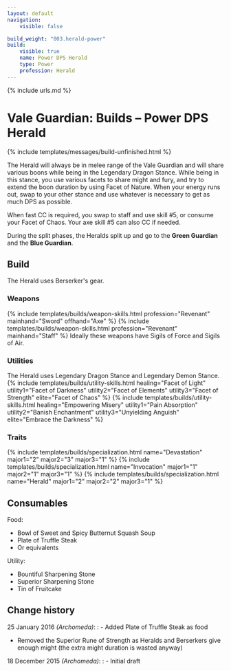 ```yaml
---
layout: default
navigation:
    visible: false

build_weight: "003.herald-power"
build:
    visible: true
    name: Power DPS Herald
    type: Power
    profession: Herald
---
```

{% include urls.md %}

# Vale Guardian: Builds &ndash; Power DPS Herald
{% include templates/messages/build-unfinished.html %}

The Herald will always be in melee range of the Vale Guardian and will share various boons while being in the Legendary Dragon Stance.
While being in this stance, you use various facets to share might and fury, and try to extend the boon duration by using Facet of Nature.
When your energy runs out, swap to your other stance and use whatever is necessary to get as much DPS as possible.

When fast CC is required, you swap to staff and use skill #5, or consume your Facet of Chaos.
Your axe skill #5 can also CC if needed.

During the split phases, the Heralds split up and go to the **Green Guardian** and the **Blue Guardian**.

## Build
The Herald uses Berserker's gear.

### Weapons
{% include templates/builds/weapon-skills.html profession="Revenant" mainhand="Sword" offhand="Axe" %}
{% include templates/builds/weapon-skills.html profession="Revenant" mainhand="Staff" %}
Ideally these weapons have Sigils of Force and Sigils of Air.

### Utilities
The Herald uses Legendary Dragon Stance and Legendary Demon Stance.
{% include templates/builds/utility-skills.html healing="Facet of Light" utility1="Facet of Darkness" utility2="Facet of Elements" utility3="Facet of Strength" elite="Facet of Chaos" %}
{% include templates/builds/utility-skills.html healing="Empowering Misery" utility1="Pain Absorption" utility2="Banish Enchantment" utility3="Unyielding Anguish" elite="Embrace the Darkness" %}

### Traits
{% include templates/builds/specialization.html name="Devastation" major1="2" major2="3" major3="1" %}
{% include templates/builds/specialization.html name="Invocation" major1="1" major2="1" major3="1" %}
{% include templates/builds/specialization.html name="Herald" major1="2" major2="2" major3="1" %}

## Consumables
Food:

- Bowl of Sweet and Spicy Butternut Squash Soup
- Plate of Truffle Steak
- Or equivalents

Utility:

- Bountiful Sharpening Stone
- Superior Sharpening Stone
- Tin of Fruitcake

## Change history
25 January 2016 *(Archomeda)*:
: - Added Plate of Truffle Steak as food
- Removed the Superior Rune of Strength as Heralds and Berserkers give enough might (the extra might duration is wasted anyway)

18 December 2015 *(Archomeda)*:
: - Initial draft
